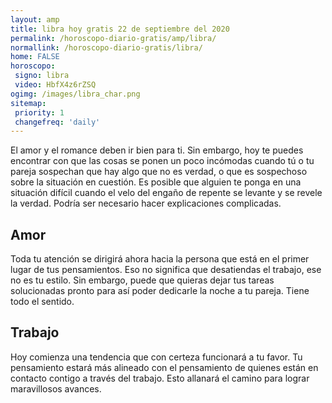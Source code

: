 ```yaml
---
layout: amp
title: libra hoy gratis 22 de septiembre del 2020 
permalink: /horoscopo-diario-gratis/amp/libra/
normallink: /horoscopo-diario-gratis/libra/
home: FALSE
horoscopo:
 signo: libra
 video: HbfX4z6rZSQ
ogimg: /images/libra_char.png
sitemap:
 priority: 1
 changefreq: 'daily'
---
```



El amor y el romance deben ir bien para ti. Sin embargo, hoy te puedes encontrar con que las cosas se ponen un poco incómodas cuando tú o tu pareja sospechan que hay algo que no es verdad, o que es sospechoso sobre la situación en cuestión. Es posible que alguien te ponga en una situación difícil cuando el velo del engaño de repente se levante y se revele la verdad. Podría ser necesario hacer explicaciones complicadas.

## Amor

Toda tu atención se dirigirá ahora hacia la persona que está en el primer lugar de tus pensamientos. Eso no significa que desatiendas el trabajo, ese no es tu estilo. Sin embargo, puede que quieras dejar tus tareas solucionadas pronto para así poder dedicarle la noche a tu pareja. Tiene todo el sentido.

## Trabajo

Hoy comienza una tendencia que con certeza funcionará a tu favor. Tu pensamiento estará más alineado con el pensamiento de quienes están en contacto contigo a través del trabajo. Esto allanará el camino para lograr maravillosos avances.